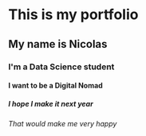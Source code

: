 # This is my portfolio
## My name is Nicolas
### I'm a Data Science student
#### I want to be a Digital Nomad
##### I hope I make it next year
###### That would make me very happy
